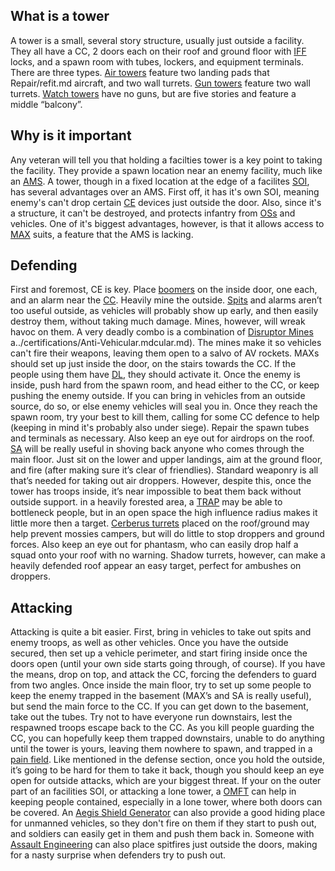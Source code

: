 ## What is a tower

A tower is a small, several story structure, usually just outside a facility.
They all have a CC, 2 doors each on their roof and ground floor with
[IFF](../terminology/IFF.md) locks, and a spawn room with tubes, lockers, and
equipment terminals. There are three types.
[Air towers](../locations/Air_tower.md) feature two landing pads that
Repair/refit.md aircraft, and two wall turrets.
[Gun towers](../locations/Gun_tower.md) feature two wall turrets.
[Watch towers](../locations/Watch_tower.md) have no guns, but are five stories
and feature a middle “balcony”.

## Why is it important

Any veteran will tell you that holding a facilties tower is a key point to
taking the facility. They provide a spawn location near an enemy facility, much
like an [AMS](../vehicles/Advanced_Mobile_Station.md). A tower, though in a
fixed location at the edge of a facilites
[SOI](../locations/Sphere_of_Influence.md), has several advantages over an AMS.
First off, it has it's own SOI, meaning enemy's can't drop certain
[CE](../weapons/Adaptive_Construction_Engine.md) devices just outside the door.
Also, since it's a structure, it can't be destroyed, and protects infantry from
[OSs](../commands/Orbital_Strike.md) and vehicles. One of it's biggest
advantages, however, is that it allows access to
[MAX](../items/Mechanized_Assault_Exo-Suit.md) suits, a feature that the AMS is
lacking.

## Defending

First and foremost, CE is key. Place [boomers](../weapons/Adaptive_Construction_Engine.md#remote-detonated-charge-boomer) on the inside door,
one each, and an alarm near the [CC](../locations/Control_Console.md). Heavily
mine the outside. [Spits](../weapons/Adaptive_Construction_Engine.md#spitfire-turret) and alarms aren’t too useful outside, as
vehicles will probably show up early, and then easily destroy them, without
taking much damage. Mines, however, will wreak havoc on them. A very deadly
combo is a combination of [Disruptor Mines](../weapons/Disruptor_Mine.md)
a../certifications/Anti-Vehicular.mdcular.md). The mines make it so vehicles
can't fire their weapons, leaving them open to a salvo of AV rockets. MAXs
should set up just inside the door, on the stairs towards the CC. If the people
using them have [DL](../implants/Darklight.md), they should activate it. Once
the enemy is inside, push hard from the spawn room, and head either to the CC,
or keep pushing the enemy outside. If you can bring in vehicles from an outside
source, do so, or else enemy vehicles will seal you in. Once they reach the
spawn room, try your best to kill them, calling for some CC defence to help
(keeping in mind it's probably also under siege). Repair the spawn tubes and
terminals as necessary. Also keep an eye out for airdrops on the roof.
[SA](../certifications/Special_Assault.md) will be really useful in shoving back
anyone who comes through the main floor. Just sit on the lower and upper
landings, aim at the ground floor, and fire (after making sure it’s clear of
friendlies). Standard weaponry is all that’s needed for taking out air droppers.
However, despite this, once the tower has troops inside, it’s near impossible to
beat them back without outside support. in a heavily forested area, a
[TRAP](../weapons/Tactical_Resonance_Area_Protection.md) may be able to bottleneck people, but in an open space the high
influence radius makes it little more then a target.
[Cerberus turrets](../weapons/Cerberus_Turret.md) placed on the roof/ground may
help prevent mossies campers, but will do little to stop droppers and ground
forces. Also keep an eye out for phantasm, who can easily drop half a squad onto
your roof with no warning. Shadow turrets, however, can make a heavily defended
roof appear an easy target, perfect for ambushes on droppers.

## Attacking

Attacking is quite a bit easier. First, bring in vehicles to take out spits and
enemy troops, as well as other vehicles. Once you have the outside secured, then
set up a vehicle perimeter, and start firing inside once the doors open (until
your own side starts going through, of course). If you have the means, drop on
top, and attack the CC, forcing the defenders to guard from two angles. Once
inside the main floor, try to set up some people to keep the enemy trapped in
the basement (MAX’s and SA is really useful), but send the main force to the CC.
If you can get down to the basement, take out the tubes. Try not to have
everyone run downstairs, lest the respawned troops escape back to the CC. As you
kill people guarding the CC, you can hopefully keep them trapped downstairs,
unable to do anything until the tower is yours, leaving them nowhere to spawn,
and trapped in a [pain field](../terminology/Pain_Field.md). Like mentioned in
the defense section, once you hold the outside, it’s going to be hard for them
to take it back, though you should keep an eye open for outside attacks, which
are your biggest threat. If your on the outer part of an facilities SOI, or
attacking a lone tower, a [OMFT](../weapons/One-Manned_Field_Turret.md) can help
in keeping people contained, especially in a lone tower, where both doors can be
covered. An [Aegis Shield Generator](../weapons/Aegis_Shield_Generator.md) can
also provide a good hiding place for unmanned vehicles, so they don't fire on
them if they start to push out, and soldiers can easily get in them and push
them back in. Someone with
[Assault Engineering](../certifications/Assault_Engineering.md) can also place
spitfires just outside the doors, making for a nasty surprise when defenders try
to push out.


